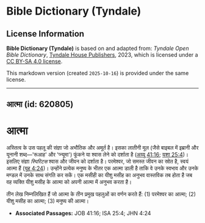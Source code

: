# Bible Dictionary (Tyndale)

## License Information

**Bible Dictionary (Tyndale)** is based on and adapted from: _Tyndale Open Bible Dictionary_, [Tyndale House Publishers](https://tyndaleopenresources.com/), 2023, which is licensed under a [CC BY-SA 4.0 license](https://creativecommons.org/licenses/by-sa/4.0/legalcode.en).

This markdown version (created `2025-10-16`) is provided under the same license.



--------------------------------

## आत्मा (id: 620805)

आत्मा
=====

अस्तित्व के उस पहलू की संज्ञा जो अभौतिक और अमूर्त है। इसका लातीनी मूल (जैसे बाइबल में इब्रानी और यूनानी शब्द—'रूआह' और 'प्न्यूमा') फूंकने या श्वास लेने को दर्शाता है ([अय्यू 41:16](https://ref.ly/Job41:16); [यशा 25:4](https://ref.ly/Isa25:4))। इसलिए संज्ञा *स्पिरिटस* श्वास और जीवन को दर्शाता है। परमेश्वर, जो समस्त जीवन का स्रोत है, स्वयं आत्मा हैं ([यूह 4:24](https://ref.ly/John4:24))। उन्होंने प्रत्येक मनुष्य के भीतर एक आत्मा डाली है ताकि वे उनके स्वभाव और उनके मण्डल में उनके साथ संगति कर सकें। एक मसीही का यीशु मसीह का अनुभव वास्तविक तब होता है जब वह व्यक्ति यीशु मसीह के आत्मा को अपनी आत्मा में अनुभव करता है।

तीन लेख निम्नलिखित हैं जो आत्मा के तीन प्रमुख पहलुओं का वर्णन करते हैं: (1\) परमेश्वर का आत्मा; (2\) यीशु मसीह का आत्मा; (3\) मनुष्य की आत्मा।

* **Associated Passages:** JOB 41:16; ISA 25:4; JHN 4:24

